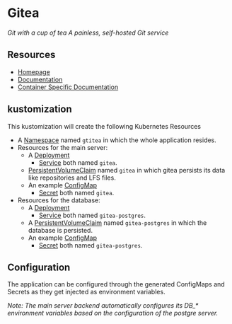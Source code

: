 # Gitea

*Git with a cup of tea*
*A painless, self-hosted Git service*

## Resources

* [Homepage](https://gitea.com/)
* [Documentation](https://docs.gitea.io/en-us/)
* [Container Specific Documentation](https://docs.gitea.io/en-us/install-with-docker/)

## kustomization

This kustomization will create the following Kubernetes Resources

* A [Namespace](https://kubernetes.io/docs/concepts/overview/working-with-objects/namespaces/) named `gtitea`
  in which the whole application resides.
* Resources for the main server:
    * A [Deployment](https://kubernetes.io/docs/concepts/workloads/controllers/deployment/)
      + [Service](https://kubernetes.io/docs/concepts/services-networking/service/) both named `gitea`.
    * [PersistentVolumeClaim](https://kubernetes.io/docs/concepts/storage/persistent-volumes/) named `gitea`
      in which gitea persists its data like repositories and LFS files.
    * An example [ConfigMap](https://kubernetes.io/docs/concepts/configuration/configmap/)
      + [Secret](https://kubernetes.io/docs/concepts/configuration/secret/) both named `gitea`.
* Resources for the database:
    * A [Deployment](https://kubernetes.io/docs/concepts/workloads/controllers/deployment/)
      + [Service](https://kubernetes.io/docs/concepts/services-networking/service/) both
      named `gitea-postgres`.
    * A [PersistentVolumeClaim](https://kubernetes.io/docs/concepts/storage/persistent-volumes/)
      named `gitea-postgres` in which the database is persisted.
    * An example [ConfigMap](https://kubernetes.io/docs/concepts/configuration/configmap/)
      + [Secret](https://kubernetes.io/docs/concepts/configuration/secret/) both named `gitea-postgres`.

## Configuration

The application can be configured through the generated ConfigMaps and Secrets as they get injected as
environment variables.

*Note: The main server backend automatically configures its DB_\* environment variables based on the 
configuration of the postgre server.*
